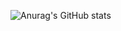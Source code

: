 ![Anurag's GitHub stats](https://github-readme-stats.vercel.app/api?username=vgrenn&show_icons=true&theme=radical)
